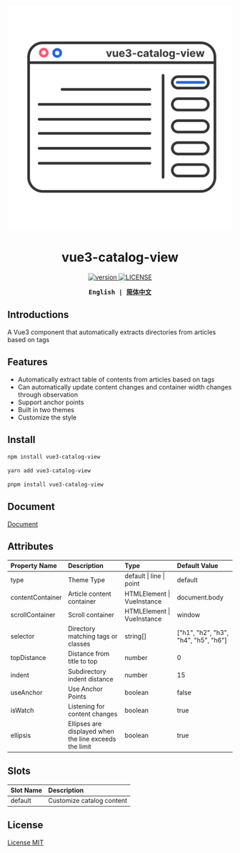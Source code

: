 <center>
  <img src="./packages/vue3-catalog-view/logo.svg"/>
</center>

<h1 align="center">vue3-catalog-view</h1>

<p align="center">
  <a href="https://github.com/shilim-developer/vue3-catalog-view/blob/master">
    <img alt="version" src="https://img.shields.io/github/package-json/v/shilim-developer/vue3-catalog-view"/>
  </a>
  <a href="https://github.com/shilim-developer/vue3-catalog-view/blob/master/LICENSE">
    <img alt="LICENSE" src="https://img.shields.io/github/license/shilim-developer/vue3-catalog-view"/>
  </a>
</p>

<div align="center">
<strong>
<samp>

English | [简体中文](README.zh-Hans.md)

</samp>
</strong>
</div>

## Introductions

A Vue3 component that automatically extracts directories from articles based on tags

## Features

- Automatically extract table of contents from articles based on tags
- Can automatically update content changes and container width changes through observation
- Support anchor points
- Built in two themes
- Customize the style

## Install

```sh
npm install vue3-catalog-view
```

```sh
yarn add vue3-catalog-view
```

```sh
pnpm install vue3-catalog-view
```

## Document

[Document](https://shilim-developer.github.io/vue3-catalog-view/)

## Attributes

| Property Name    | Description                                            | Type                       | Default Value                        |
| :--------------- | :----------------------------------------------------- | :------------------------- | :----------------------------------- |
| type             | Theme Type                                             | default \| line \| point   | default                              |
| contentContainer | Article content container                              | HTMLElement \| VueInstance | document.body                        |
| scrollContainer  | Scroll container                                       | HTMLElement \| VueInstance | window                               |
| selector         | Directory matching tags or classes                     | string[]                   | ["h1", "h2", "h3", "h4", "h5", "h6"] |
| topDistance      | Distance from title to top                             | number                     | 0                                    |
| indent           | Subdirectory indent distance                           | number                     | 15                                   |
| useAnchor        | Use Anchor Points                                      | boolean                    | false                                |
| isWatch          | Listening for content changes                          | boolean                    | true                                 |
| ellipsis         | Ellipses are displayed when the line exceeds the limit | boolean                    | true                                 |

## Slots

| Slot Name | Description               |
| :-------- | :------------------------ |
| default   | Customize catalog content |

## License

[License MIT](./LICENSE)
